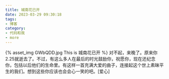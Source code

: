 ```yaml
---
title: 城南花已开
date: 2023-03-29 09:30:18
tags:
- 博客
category:
- 代码和我
- more
---
```

{% asset_img GWbQDD.jpg This is 城南花已开 %}
对不起，来晚了。原来你2.25就逝去了。不过，有这么多人在最后的时光鼓励你，祝愿你，现在还纪念你，包括以后他们的生命里。有这样一首充满大爱的曲子，连接起这个世上素昧平生的我们。想到这些你应该也会会心一笑的吧。[爱心]
